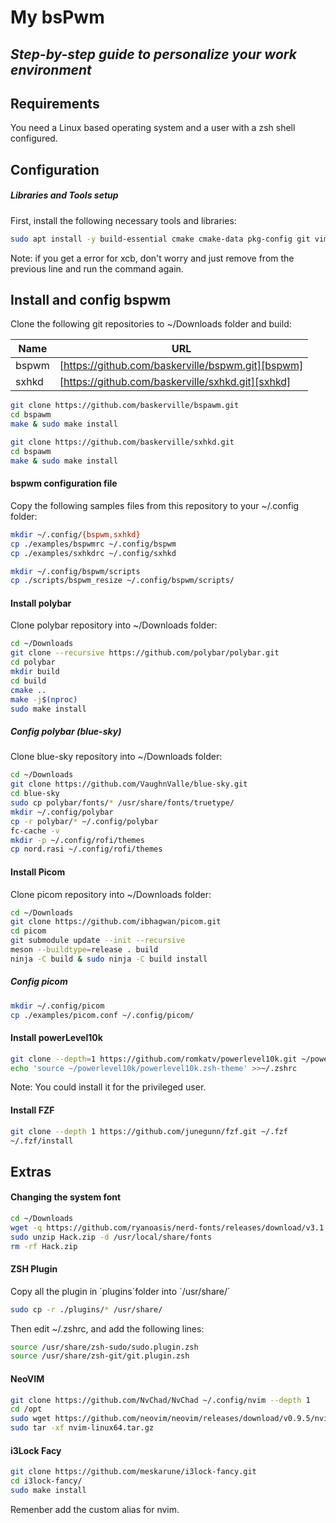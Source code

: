 # My bsPwm

## _Step-by-step guide to personalize your work environment_

## Requirements

You need a Linux based operating system and a user with a zsh shell configured.

## Configuration

##### Libraries and Tools setup

First, install the following necessary tools and libraries:

```sh
sudo apt install -y build-essential cmake cmake-data pkg-config git vim kitty bat lsd flameshot i3lock python3-sphinx python3-xcbgen xcb libxcb-util0-dev libxcb-ewmh-dev libxcb-randr0-dev libxcb-icccm4-dev libxcb-keysyms1-dev libxcb-xinerama0-dev libasound2-dev libxcb-xtest0-dev libxcb-shape0-dev libxinerama1 libxinerama-dev libcairo2-dev libxcb1-dev libxcb-composite0-dev xcb-proto libxcb-image0-dev libxcb-xkb-dev libxcb-xrm-dev libxcb-cursor-dev libpulse-dev libjsoncpp-dev libmpdclient-dev libuv1-dev libnl-genl-3-dev meson libxext-dev libxcb-damage0-dev libxcb-xfixes0-dev libxcb-render-util0-dev libxcb-render0-dev libxcb-present-dev libpixman-1-dev libdbus-1-dev libconfig-dev libgl1-mesa-dev libpcre3 libpcre3-dev libevdev-dev uthash-dev libx11-xcb-dev libxcb-glx0-dev libev-dev rofi feh imagemagick shred scrub
```

Note: if you get a error for xcb, don't worry and just remove from the previous line and run the command again.

## Install and config bspwm

Clone the following git repositories to ~/Downloads folder and build:

| Name  | URL                                               |
| ----- | ------------------------------------------------- |
| bspwm | [https://github.com/baskerville/bspwm.git][bspwm] |
| sxhkd | [https://github.com/baskerville/sxhkd.git][sxhkd] |

```sh
git clone https://github.com/baskerville/bspawm.git
cd bspawm
make & sudo make install
```

```sh
git clone https://github.com/baskerville/sxhkd.git
cd bspawm
make & sudo make install
```

#### bspwm configuration file

Copy the following samples files from this repository to your ~/.config folder:

```sh
mkdir ~/.config/{bspwm,sxhkd}
cp ./examples/bspwmrc ~/.config/bspwm
cp ./examples/sxhkdrc ~/.config/sxhkd

mkdir ~/.config/bspwm/scripts
cp ./scripts/bspwm_resize ~/.config/bspwm/scripts/
```

#### Install polybar

Clone polybar repository into ~/Downloads folder:

```sh
cd ~/Downloads
git clone --recursive https://github.com/polybar/polybar.git
cd polybar
mkdir build
cd build
cmake ..
make -j$(nproc)
sudo make install
```

##### Config polybar (blue-sky)

Clone blue-sky repository into ~/Downloads folder:

```sh
cd ~/Downloads
git clone https://github.com/VaughnValle/blue-sky.git
cd blue-sky
sudo cp polybar/fonts/* /usr/share/fonts/truetype/
mkdir ~/.config/polybar
cp -r polybar/* ~/.config/polybar
fc-cache -v
mkdir -p ~/.config/rofi/themes
cp nord.rasi ~/.config/rofi/themes
```

#### Install Picom

Clone picom repository into ~/Downloads folder:

```sh
cd ~/Downloads
git clone https://github.com/ibhagwan/picom.git
cd picom
git submodule update --init --recursive
meson --buildtype=release . build
ninja -C build & sudo ninja -C build install
```

##### Config picom

```sh
mkdir ~/.config/picom
cp ./examples/picom.conf ~/.config/picom/
```

#### Install powerLevel10k

```sh
git clone --depth=1 https://github.com/romkatv/powerlevel10k.git ~/powerlevel10k
echo 'source ~/powerlevel10k/powerlevel10k.zsh-theme' >>~/.zshrc
```

Note: You could install it for the privileged user.

#### Install FZF

```sh
git clone --depth 1 https://github.com/junegunn/fzf.git ~/.fzf
~/.fzf/install
```

## Extras

#### Changing the system font

```sh
cd ~/Downloads
wget -q https://github.com/ryanoasis/nerd-fonts/releases/download/v3.1.1/Hack.zip
sudo unzip Hack.zip -d /usr/local/share/fonts
rm -rf Hack.zip
```

#### ZSH Plugin

Copy all the plugin in ´plugins´folder into ´/usr/share/´

```sh
sudo cp -r ./plugins/* /usr/share/
```

Then edit ~/.zshrc, and add the following lines:

```sh
source /usr/share/zsh-sudo/sudo.plugin.zsh
source /usr/share/zsh-git/git.plugin.zsh
```

#### NeoVIM

```sh
git clone https://github.com/NvChad/NvChad ~/.config/nvim --depth 1
cd /opt
sudo wget https://github.com/neovim/neovim/releases/download/v0.9.5/nvim-linux64.tar.gz
sudo tar -xf nvim-linux64.tar.gz
```

#### i3Lock Facy

```sh
git clone https://github.com/meskarune/i3lock-fancy.git
cd i3lock-fancy/
sudo make install
```

Remenber add the custom alias for nvim.

[//]: # "These are reference links used in the body of this note and get stripped out when the markdown processor does its job. There is no need to format nicely because it shouldn't be seen. Thanks SO - http://stackoverflow.com/questions/4823468/store-comments-in-markdown-syntax"
[git-repo-url]: https://github.com/lcontrerasv/mybspwm.git
[baskerville]: https://github.com/baskerville
[bspwm]: https://github.com/baskerville/bspwm.git
[sxhkd]: https://github.com/baskerville/sxhkd.git
[pbar]: https://github.com/polybar/polybar.git
[blsky]: https://github.com/VaughnValle/blue-sky.git
